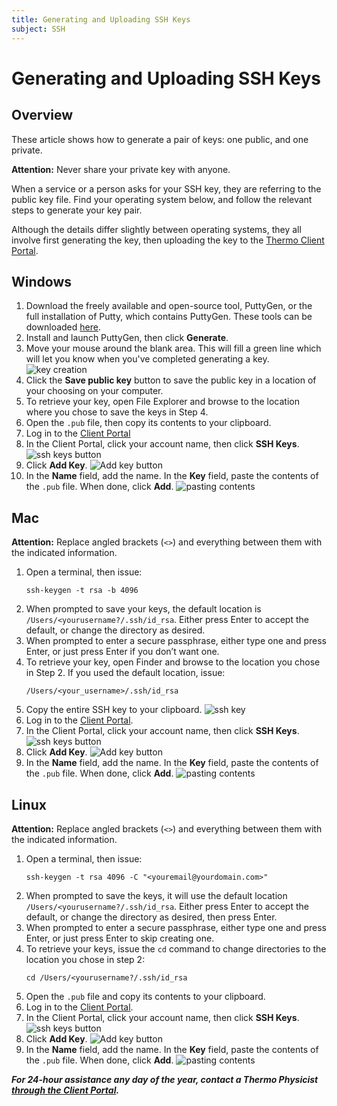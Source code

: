 ```yaml
---
title: Generating and Uploading SSH Keys
subject: SSH
---
```


# Generating and Uploading SSH Keys

## Overview
These article shows how to generate a pair of keys: one public, and one private.

**Attention:** Never share your private key with anyone.

When a service or a person asks for your SSH key, they are referring to the public key file. Find your operating system below, and follow the relevant steps to generate your key pair.

Although the details differ slightly between operating systems, they all involve first generating the key, then uploading the key to the [Thermo Client Portal](https://core.thermo.io/login/).

## Windows
1. Download the freely available and open-source tool, PuttyGen, or the full installation of Putty, which contains PuttyGen. These tools can be downloaded [here](https://www.chiark.greenend.org.uk/~sgtatham/putty/latest.html).
2. Install and launch PuttyGen, then click **Generate**.
3. Move your mouse around the blank area. This will fill a green line which will let you know when you've completed generating a key.
   ![key creation](https://raw.githubusercontent.com/thermoio/docs/master/images/placeholder.png)
4. Click the **Save public key** button to save the public key in a location of your choosing on your computer.
5. To retrieve your key, open File Explorer and browse to the location where you chose to save the keys in Step 4.
6. Open the `.pub` file, then copy its contents to your clipboard.
7. Log in to the [Client Portal](https://core.thermo.io/login/)
8. In the Client Portal, click your account name, then click **SSH Keys**.
   ![ssh keys button](https://raw.githubusercontent.com/thermoio/docs/master/images/placeholder.png)
9. Click **Add Key**. 
   ![Add key button](https://raw.githubusercontent.com/thermoio/docs/master/images/generating-and-uploading-ssh-keys/2017-12-19_11-41-29.png)
10. In the **Name** field, add the name. In the **Key** field, paste the contents of the `.pub` file. When done, click **Add**.
   ![pasting contents](https://raw.githubusercontent.com/thermoio/docs/master/images/generating-and-uploading-ssh-keys/2017-12-19_11-38-38.png)

## Mac
**Attention:** Replace angled brackets (`<>`) and everything between them with the indicated information.

1. Open a terminal, then issue:
   ```shell
   ssh-keygen -t rsa -b 4096
   ```
2. When prompted to save your keys, the default location is `/Users/<yourusername?/.ssh/id_rsa`. Either press Enter to accept the default, or change the directory as desired.
3. When prompted to enter a secure passphrase, either type one and press Enter, or just press Enter if you don’t want one.
4. To retrieve your key, open Finder and browse to the location you chose in Step 2. If you used the default location, issue:
   ```shell
   /Users/<your_username>/.ssh/id_rsa
   ```
5. Copy the entire SSH key to your clipboard.
   ![ssh key](https://raw.githubusercontent.com/thermoio/docs/master/images/generating-and-uploading-ssh-keys/2017-11-02_14-53-39.png)
6. Log in to the [Client Portal](https://core.thermo.io/login/).
7. In the Client Portal, click your account name, then click **SSH Keys**.
   ![ssh keys button](https://raw.githubusercontent.com/thermoio/docs/master/images/generating-and-uploading-ssh-keys/2017-12-19_11-29-42.png)
8. Click **Add Key**. 
   ![Add key button](https://raw.githubusercontent.com/thermoio/docs/master/images/generating-and-uploading-ssh-keys/2017-12-19_11-41-29.png)
9. In the **Name** field, add the name. In the **Key** field, paste the contents of the `.pub` file. When done, click **Add**.
   ![pasting contents](https://raw.githubusercontent.com/thermoio/docs/master/images/generating-and-uploading-ssh-keys/2017-12-19_11-38-38.png)

## Linux
**Attention:** Replace angled brackets (`<>`) and everything between them with the indicated information.
1. Open a terminal, then issue:
   ```shell
   ssh-keygen -t rsa 4096 -C "<youremail@yourdomain.com>"
   ```
2. When prompted to save the keys, it will use the default location `/Users/<yourusername?/.ssh/id_rsa`. Either press Enter to accept the default, or change the directory as desired, then press Enter.
3. When prompted to enter a secure passphrase, either type one and press Enter, or just press Enter to skip creating one.
4. To retrieve your keys, issue the `cd` command to change directories to the location you chose in step 2:
   ```shell
   cd /Users/<yourusername?/.ssh/id_rsa
   ```
5. Open the `.pub` file and copy its contents to your clipboard.
6. Log in to the [Client Portal](https://core.thermo.io/login/).
7. In the Client Portal, click your account name, then click **SSH Keys**.
   ![ssh keys button](https://raw.githubusercontent.com/thermoio/docs/master/images/generating-and-uploading-ssh-keys/2017-12-19_11-29-42.png)
8. Click **Add Key**. 
   ![Add key button](https://raw.githubusercontent.com/thermoio/docs/master/images/generating-and-uploading-ssh-keys/2017-12-19_11-41-29.png)
9. In the **Name** field, add the name. In the **Key** field, paste the contents of the `.pub` file. When done, click **Add**.
   ![pasting contents](https://raw.githubusercontent.com/thermoio/docs/master/images/generating-and-uploading-ssh-keys/2017-12-19_11-38-38.png)

**_For 24-hour assistance any day of the year, contact a Thermo Physicist [through the Client Portal](https://core.thermo.io/login/)._**
